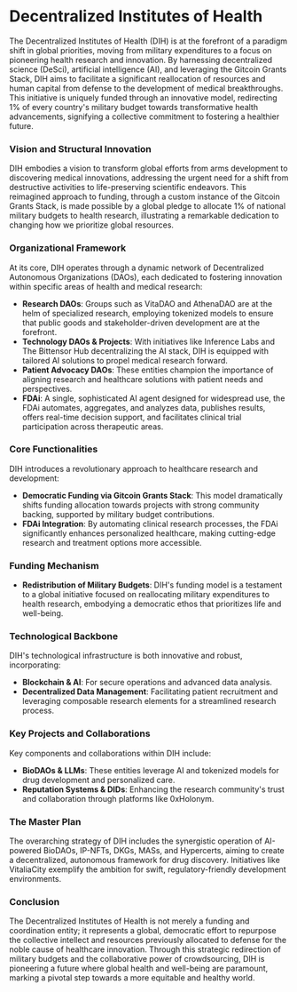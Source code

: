 # Decentralized Institutes of Health

The Decentralized Institutes of Health (DIH) is at the forefront of a paradigm shift in global priorities, moving from military expenditures to a focus on pioneering health research and innovation. By harnessing decentralized science (DeSci), artificial intelligence (AI), and leveraging the Gitcoin Grants Stack, DIH aims to facilitate a significant reallocation of resources and human capital from defense to the development of medical breakthroughs. This initiative is uniquely funded through an innovative model, redirecting 1% of every country's military budget towards transformative health advancements, signifying a collective commitment to fostering a healthier future.

### Vision and Structural Innovation

DIH embodies a vision to transform global efforts from arms development to discovering medical innovations, addressing the urgent need for a shift from destructive activities to life-preserving scientific endeavors. This reimagined approach to funding, through a custom instance of the Gitcoin Grants Stack, is made possible by a global pledge to allocate 1% of national military budgets to health research, illustrating a remarkable dedication to changing how we prioritize global resources.

### Organizational Framework

At its core, DIH operates through a dynamic network of Decentralized Autonomous Organizations (DAOs), each dedicated to fostering innovation within specific areas of health and medical research:

- **Research DAOs**: Groups such as VitaDAO and AthenaDAO are at the helm of specialized research, employing tokenized models to ensure that public goods and stakeholder-driven development are at the forefront.
- **Technology DAOs & Projects**: With initiatives like Inference Labs and The Bittensor Hub decentralizing the AI stack, DIH is equipped with tailored AI solutions to propel medical research forward.
- **Patient Advocacy DAOs**: These entities champion the importance of aligning research and healthcare solutions with patient needs and perspectives.
- **FDAi**: A single, sophisticated AI agent designed for widespread use, the FDAi automates, aggregates, and analyzes data, publishes results, offers real-time decision support, and facilitates clinical trial participation across therapeutic areas.

### Core Functionalities

DIH introduces a revolutionary approach to healthcare research and development:

- **Democratic Funding via Gitcoin Grants Stack**: This model dramatically shifts funding allocation towards projects with strong community backing, supported by military budget contributions.
- **FDAi Integration**: By automating clinical research processes, the FDAi significantly enhances personalized healthcare, making cutting-edge research and treatment options more accessible.

### Funding Mechanism

- **Redistribution of Military Budgets**: DIH's funding model is a testament to a global initiative focused on reallocating military expenditures to health research, embodying a democratic ethos that prioritizes life and well-being.

### Technological Backbone

DIH's technological infrastructure is both innovative and robust, incorporating:

- **Blockchain & AI**: For secure operations and advanced data analysis.
- **Decentralized Data Management**: Facilitating patient recruitment and leveraging composable research elements for a streamlined research process.

### Key Projects and Collaborations

Key components and collaborations within DIH include:

- **BioDAOs & LLMs**: These entities leverage AI and tokenized models for drug development and personalized care.
- **Reputation Systems & DIDs**: Enhancing the research community's trust and collaboration through platforms like 0xHolonym.

### The Master Plan

The overarching strategy of DIH includes the synergistic operation of AI-powered BioDAOs, IP-NFTs, DKGs, MASs, and Hypercerts, aiming to create a decentralized, autonomous framework for drug discovery. Initiatives like VitaliaCity exemplify the ambition for swift, regulatory-friendly development environments.

### Conclusion

The Decentralized Institutes of Health is not merely a funding and coordination entity; it represents a global, democratic effort to repurpose the collective intellect and resources previously allocated to defense for the noble cause of healthcare innovation. Through this strategic redirection of military budgets and the collaborative power of crowdsourcing, DIH is pioneering a future where global health and well-being are paramount, marking a pivotal step towards a more equitable and healthy world.
